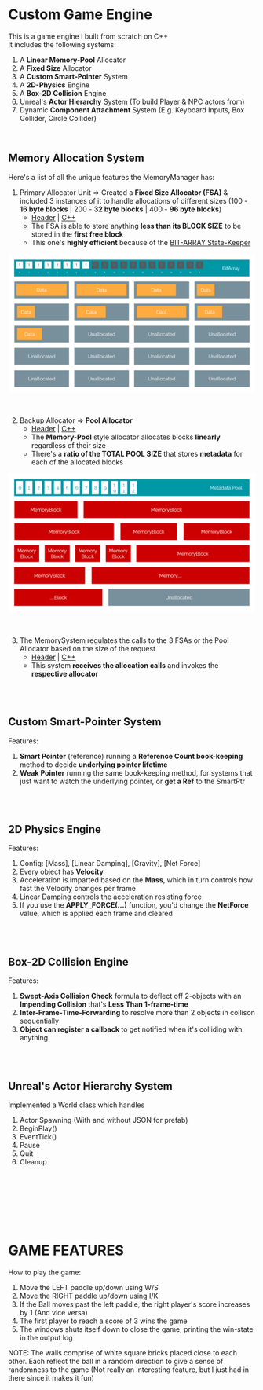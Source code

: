 # Custom Game Engine
This is a game engine I built from scratch on C++ </br>
It includes the following systems:</br>
  1. A <b>Linear Memory-Pool</b> Allocator
  2. A <b>Fixed Size</b> Allocator
  3. A <b>Custom Smart-Pointer</b> System
  4. A <b>2D-Physics</b> Engine
  5. A <b>Box-2D Collision</b> Engine
  6. Unreal's <b>Actor Hierarchy</b> System (To build Player & NPC actors from)
  7. Dynamic <b>Component Attachment</b> System (E.g. Keyboard Inputs, Box Collider, Circle Collider)

</br>

##  Memory Allocation System
Here's a list of all the unique features the MemoryManager has:

1. Primary Allocator Unit => Created a <b>Fixed Size Allocator (FSA)</b> & included 3 instances of it to handle allocations of different sizes (100 - <b>16 byte blocks</b> | 200 - <b>32 byte blocks</b> | 400 - <b>96 byte blocks</b>)
	- <a href="https://github.com/Vieper1/MemoryManager/blob/part2/Engine/Memory/FixedSizeAllocator.h">Header</a> | <a href="https://github.com/Vieper1/MemoryManager/blob/part2/Engine/Memory/FixedSizeAllocator.cpp">C++</a>
	- The FSA is able to store anything <b>less than its BLOCK SIZE</b> to be stored in the <b>first free block</b>
	- This one's <b>highly efficient</b> because of the <a href="https://github.com/Vieper1/MemoryManager/blob/part2/Engine/Memory/BitArray.cpp">BIT-ARRAY State-Keeper</a>

![Fixed Size Allocator](FixedSizeAllocator.png)

</br>

2. Backup Allocator => <b>Pool Allocator</b>
	- <a href="https://github.com/Vieper1/MemoryManager/blob/part2/Engine/Memory/PoolAllocator.h">Header</a> | <a href="https://github.com/Vieper1/MemoryManager/blob/part2/Engine/Memory/PoolAllocator.cpp">C++</a>
	- The <b>Memory-Pool</b> style allocator allocates blocks <b>linearly</b> regardless of their size
	- There's a <b>ratio of the TOTAL POOL SIZE</b> that stores <b>metadata</b> for each of the allocated blocks

![Memory Pool Allocator](MemoryPoolAllocator.png)

</br>


3. The MemorySystem regulates the calls to the 3 FSAs or the Pool Allocator
based on the size of the request
	- <a href="https://github.com/Vieper1/MemoryManager/blob/part2/Engine/Memory/MemorySystem.h">Header</a> | <a href="https://github.com/Vieper1/MemoryManager/blob/part2/Engine/Memory/MemorySystem.cpp">C++</a>
	- This system <b>receives the allocation calls</b> and invokes the <b>respective allocator</b>



</br></br>


##  Custom Smart-Pointer System
Features:
  1. <b>Smart Pointer</b> (reference) running a <b>Reference Count book-keeping</b> method to decide <b>underlying pointer lifetime</b>
  2. <b>Weak Pointer</b> running the same book-keeping method, for systems that just want to watch the underlying pointer, or <b>get a Ref</b> to the SmartPtr



</br></br>


##  2D Physics Engine
Features:
  1. Config: [Mass], [Linear Damping], [Gravity], [Net Force]
  2. Every object has <b>Velocity</b>
  3. Acceleration is imparted based on the <b>Mass</b>, which in turn controls how fast the Velocity changes per frame
  4. Linear Damping controls the acceleration resisting force
  5. If you use the <b>APPLY_FORCE(...)</b> function, you'd change the <b>NetForce</b> value, which is applied each frame and cleared


</br></br>


##  Box-2D Collision Engine
Features:
  1. <b>Swept-Axis Collision Check</b> formula to deflect off 2-objects with an <b>Impending Collision</b> that's <b>Less Than 1-frame-time</b>
  2. <b>Inter-Frame-Time-Forwarding</b> to resolve more than 2 objects in collison sequentially
  3. <b>Object can register a callback</b> to get notified when it's colliding with anything



</br></br>

## Unreal's Actor Hierarchy System
Implemented a World class which handles
  1. Actor Spawning (With and without JSON for prefab)
  2. BeginPlay()
  3. EventTick()
  4. Pause
  5. Quit
  6. Cleanup








</br></br></br></br></br></br>

#  GAME FEATURES

How to play the game:
1. Move the LEFT paddle up/down using W/S
2. Move the RIGHT paddle up/down using I/K
3. If the Ball moves past the left paddle, the right player's score increases by 1 (And vice versa)
4. The first player to reach a score of 3 wins the game
5. The windows shuts itself down to close the game, printing the win-state in the output log

NOTE:	The walls comprise of white square bricks placed close to each other. Each reflect the ball in a random direction to give a sense of randomness to the game
	(Not really an interesting feature, but I just had in there since it makes it fun)
